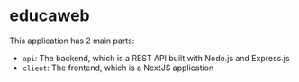 # educaweb

This application has 2 main parts:

- `api`: The backend, which is a REST API built with Node.js and Express.js
- `client`: The frontend, which is a NextJS application
